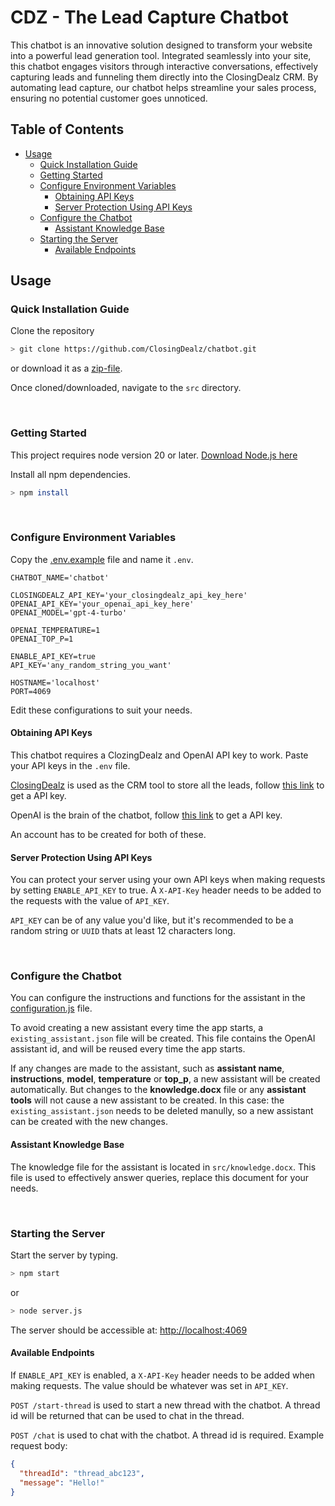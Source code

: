 # CDZ - The Lead Capture Chatbot
This chatbot is an innovative solution designed to transform your website into a powerful lead generation tool. Integrated seamlessly into your site, this chatbot engages visitors through interactive conversations, effectively capturing leads and funneling them directly into the ClosingDealz CRM. By automating lead capture, our chatbot helps streamline your sales process, ensuring no potential customer goes unnoticed.

## Table of Contents 
- [Usage](#usage)
  - [Quick Installation Guide](#quick-installation-guide)
  - [Getting Started](#getting-started)
  - [Configure Environment Variables](#configure-environment-variables)
    - [Obtaining API Keys](#obtaining-api-keys)
    - [Server Protection Using API Keys](#server-protection-using-api-keys)
  - [Configure the Chatbot](#configure-the-chatbot)
    - [Assistant Knowledge Base](#assistant-knowledge-base)
  - [Starting the Server](#starting-the-server)
    - [Available Endpoints](#available-endpoints)

## Usage

### Quick Installation Guide
Clone the repository
```sh
> git clone https://github.com/ClosingDealz/chatbot.git
```
or download it as a [zip-file](https://github.com/ClosingDealz/chatbot/archive/refs/heads/main.zip).

Once cloned/downloaded, navigate to the `src` directory.

<br>

### Getting Started
This project requires node version 20 or later. [Download Node.js here](https://nodejs.org/en/download)

Install all npm dependencies.
```sh
> npm install
```

<br>

### Configure Environment Variables
Copy the [.env.example](/src/.env.example) file and name it `.env`.
```env
CHATBOT_NAME='chatbot'

CLOSINGDEALZ_API_KEY='your_closingdealz_api_key_here'
OPENAI_API_KEY='your_openai_api_key_here'
OPENAI_MODEL='gpt-4-turbo'

OPENAI_TEMPERATURE=1
OPENAI_TOP_P=1

ENABLE_API_KEY=true
API_KEY='any_random_string_you_want'

HOSTNAME='localhost'
PORT=4069
```
Edit these configurations to suit your needs.

#### Obtaining API Keys
This chatbot requires a ClozingDealz and OpenAI API key to work. Paste your API keys in the `.env` file.

[ClosingDealz](https://closingdealz.io) is used as the CRM tool to store all the leads, follow [this link](https://docs.closingdealz.io/developers/obtaining-api-key) to get a API key.

OpenAI is the brain of the chatbot, follow [this link](https://platform.openai.com/docs/quickstart/account-setup) to get a API key.

An account has to be created for both of these. 

#### Server Protection Using API Keys
You can protect your server using your own API keys when making requests by setting `ENABLE_API_KEY` to true. A `X-API-Key` header needs to be added to the requests with the value of `API_KEY`.

`API_KEY` can be of any value you'd like, but it's recommended to be a random string or `UUID` thats at least 12 characters long.

<br>

### Configure the Chatbot
You can configure the instructions and functions for the assistant in the [configuration.js](src/configuration.js) file.

To avoid creating a new assistant every time the app starts, a `existing_assistant.json` file will be created. This file contains the OpenAI assistant id, and will be reused every time the app starts.

If any changes are made to the assistant, such as **assistant name**, **instructions**, **model**, **temperature** or **top_p**, a new assistant will be created automatically. But changes to the **knowledge.docx** file or any **assistant tools** will not cause a new assistant to be created. In this case: the `existing_assistant.json` needs to be deleted manully, so a new assistant can be created with the new changes.

#### Assistant Knowledge Base
The knowledge file for the assistant is located in `src/knowledge.docx`. This file is used to effectively answer queries, replace this document for your needs.

<br>

### Starting the Server
Start the server by typing.
```sh
> npm start
```
or
```sh
> node server.js
```

The server should be accessible at: [http://localhost:4069](http://localhost:4069)


#### Available Endpoints
If `ENABLE_API_KEY` is enabled, a `X-API-Key` header needs to be added when making requests. The value should be whatever was set in `API_KEY`.

`POST /start-thread` is used to start a new thread with the chatbot. A thread id will be returned that can be used to chat in the thread.

`POST /chat` is used to chat with the chatbot. A thread id is required. Example request body:
```json
{
  "threadId": "thread_abc123",
  "message": "Hello!"
}
```
